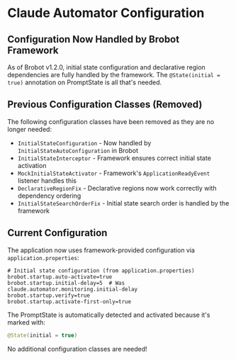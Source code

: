 # Claude Automator Configuration

## Configuration Now Handled by Brobot Framework

As of Brobot v1.2.0, initial state configuration and declarative region dependencies are fully handled by the framework. The `@State(initial = true)` annotation on PromptState is all that's needed.

## Previous Configuration Classes (Removed)

The following configuration classes have been removed as they are no longer needed:
- `InitialStateConfiguration` - Now handled by `InitialStateAutoConfiguration` in Brobot
- `InitialStateInterceptor` - Framework ensures correct initial state activation
- `MockInitialStateActivator` - Framework's `ApplicationReadyEvent` listener handles this
- `DeclarativeRegionFix` - Declarative regions now work correctly with dependency ordering
- `InitialStateSearchOrderFix` - Initial state search order is handled by the framework

## Current Configuration

The application now uses framework-provided configuration via `application.properties`:

```properties
# Initial state configuration (from application.properties)
brobot.startup.auto-activate=true
brobot.startup.initial-delay=5  # Was claude.automator.monitoring.initial-delay
brobot.startup.verify=true
brobot.startup.activate-first-only=true
```

The PromptState is automatically detected and activated because it's marked with:
```java
@State(initial = true)
```

No additional configuration classes are needed!